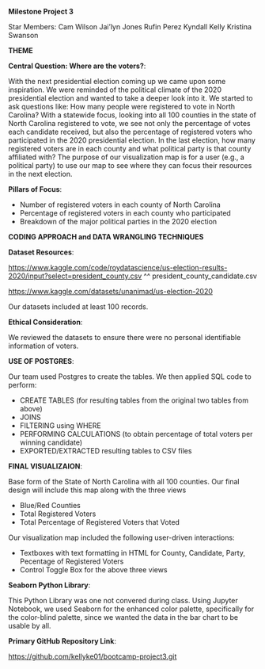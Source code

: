 **Milestone Project 3**

Star Members:
Cam Wilson 
Jai’lyn Jones
Rufin Perez
Kyndall Kelly
Kristina Swanson

**THEME**

**Central Question: Where are the voters?**:

With the next presidential election coming up we came upon some inspiration. We were reminded of the political climate of the 2020 presidential election and wanted to take a deeper look into it. We started to ask questions like: How many people were registered to vote in North Carolina? With a statewide focus, looking into all 100 counties in the state of North Carolina registered to vote, we see not only the percentage of votes each candidate received, but also the percentage of registered voters who participated in the 2020 presidential election. In the last election, how many registered voters are in each county and what political party is that county affiliated with? The purpose of our visualization map is for a user (e.g., a political party) to use our map to see where they can focus their resources in the next election.

**Pillars of Focus**:

- Number of registered voters in each county of North Carolina
- Percentage of registered voters in each county who participated 
- Breakdown of the major political parties in the 2020 election

**CODING APPROACH and DATA WRANGLING TECHNIQUES**

**Dataset Resources**:

https://www.kaggle.com/code/roydatascience/us-election-results-2020/input?select=president_county.csv
^^ president_county_candidate.csv

https://www.kaggle.com/datasets/unanimad/us-election-2020

Our datasets included at least 100 records.

**Ethical Consideration**: 

We reviewed the datasets to ensure there were no personal identifiable information of voters.

**USE OF POSTGRES**:

Our team used Postgres to create the tables. We then applied SQL code to perform:
- CREATE TABLES (for resulting tables from the original two tables from above)
- JOINS
- FILTERING using WHERE
- PERFORMING CALCULATIONS (to obtain percentage of total voters per winning candidate)
- EXPORTED/EXTRACTED resulting tables to CSV files

**FINAL VISUALIZAION**:

Base form of the State of North Carolina with all 100 counties. Our final design will include this map along with the three views
- Blue/Red Counties
- Total Registered Voters
- Total Percentage of Registered Voters that Voted

Our visualization map included the following user-driven interactions:
- Textboxes with text formatting in HTML for County, Candidate, Party, Pecentage of Registered Voters
- Control Toggle Box for the above three views
  
**Seaborn Python Library**:

This Python Library was one not convered during class. Using Jupyter Notebook, we used Seaborn for the enhanced color palette, specifically for the color-blind palette, since we wanted the data in the bar chart to be usable by all. 

**Primary GitHub Repository Link**: 

https://github.com/kellyke01/bootcamp-project3.git
